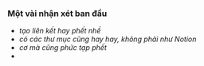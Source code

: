 ### Một vài nhận xét ban đầu
- *tạo liên kết hay phết nhề*
- *có các thư mục cũng hay hay, không phải như Notion*
- *cơ mà cũng phức tạp phết*
- 